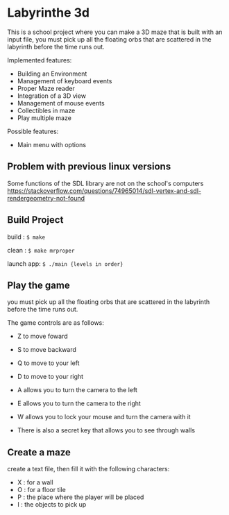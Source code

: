 # Labyrinthe 3d

This is a school project where you can make a 3D maze that is built with an input file, you must pick up all the floating orbs that are scattered in the labyrinth before the time runs out.

Implemented features:
- Building an Environment
- Management of keyboard events
- Proper Maze reader
- Integration of a 3D view
- Management of mouse events
- Collectibles in maze
- Play multiple maze

Possible features:
- Main menu with options

## Problem with previous linux versions 
Some functions of the SDL library are not on the school's computers
https://stackoverflow.com/questions/74965014/sdl-vertex-and-sdl-rendergeometry-not-found

## Build Project
build : ``$ make``

clean : ``$ make mrproper``

launch app: ``$ ./main {levels in order}``

## Play the game
you must pick up all the floating orbs that are scattered in the labyrinth
before the time runs out.

The game controls are as follows:
- Z to move foward
- S to move backward
- Q to move to your left
- D to move to your right

- A allows you to turn the camera to the left
- E allows you to turn the camera to the right
- W allows you to lock your mouse and turn the camera with it

- There is also a secret key that allows you to see through walls

## Create a maze
create a text file, then fill it with the following characters:
- X : for a wall
- O : for a floor tile
- P : the place where the player will be placed
- I : the objects to pick up
